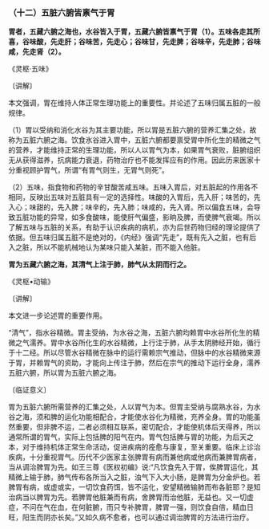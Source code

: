### （十二）五脏六腑皆禀气于胃

**胃者，五藏六腑之海也，水谷皆入于胃，五藏六腑皆禀气于胃（1）。五味各走其所喜，谷味酸，先走肝；谷味苦，先走心；谷味甘，先走脾；谷味辛，先走肺；谷味咸，先走肾（2）。**

​《灵枢·五味》

〔讲解〕

本文强调，胃在维持人体正常生理功能上的重要性。并论述了五味归属五脏的一般规律。

（1）胃以受纳和消化水谷为其主要功能，所以胃是五脏六腑的营养汇集之处，故称为五脏六腑之海。饮食氷谷进入胃中，五脏六腑都要禀受胃中所化生的精微之气的营养，才能维持正常的生理功能，所以人以胃气为本，如果胃气衰败，脏腑组织无从获得滋养，抗病能力衰退，药物治疗也不能发挥应有的作用。因此历来医家十分重视顾护胃气，所谓“有胃气则生，无胃气则死”。

（2）五味，指食物和药物的辛甘酸苦咸五味。五味入胃后，对五脏起的作用各不相同，反映出五味对五脏具有一定的选择性。味酸的入胃后，先入肝；味苦的，先入心；味甜的，先入脾；味辛的，先入肺；味咸的，先入肾。所以偏食五味，会导致五脏功能的异常，如多食酸味，能使肝气偏盛，影晌及脾，而使脾气衰竭。所以了解五味与五脏的关系，有助于认识疾病的病机，亦为后世药物归经的理论提供了依据。但五味归属五脏不是绝对的，《内经》强调“先走”，既有先入之脏，也有后入之脏，所以不能机械地认为某味只能入某脏，而不能入他脏。

**胃为五藏六腑之海，其清气上注于肺，肺气从太阴而行之。**

​《灵枢•动输》

〔讲解〕

本文进一步论述胃的重要作用。

“清气”，指水谷精微。胃主受纳，为水谷之海，五脏六腑均赖胃中水谷所化生的精微之气濡养。胃中水谷所化生的水谷精微，上行注于肺，从手太阴肺经开始，循行于十二经。所以尽管水谷精微在脉中的运行需赖宗气推动，但脉中的水谷精微来源于胃，并赖胃气的资助，才能向上传注于肺，然后在宗气的推动下运行全身，濡养五脏六腑，所以胃为五脏六腑之海。

〔临证意义〕

胃为五脏六腑所需营养的汇集之处，人以胃气为本。但胃主受纳与腐熟水谷，为水谷之海，须和脾的运化功能相配合，才能使水谷化为精微，充养全身。胃的功能虽然重要，但非脾不运，二者必须相互联系，密切配合，才能使机体后天得养，所以通常所谓的胃气，实际上包括脾的阳气在内。胃气包括脾与胃的功能，为后天之本，对于维持机体正常生命活动，促进疾病的痊愈与康复，至关重要。临床上诊治疾病，十分重视胃气。历代不少医家主张脾胃有病而兼他病或他病而兼脾胃病者，当从调治脾胃为先。如王三尊《医权初编》说:“凡饮食先入于胃，俟脾胃运化，其精微上输于肺，肺气传布各所当入之脏，浊气下入大小肠，是脾胃为分金炉也。若脾胃有病，或虚或实，一切饮食药饵，皆不运化，安望精微输肺而布各脏耶？是知治病当以脾胃为先。若脾胃他脏兼而有病，舍脾胃而治他脏，无益也。又一切虚症，不问在气在血，在何脏腑，而只专补脾胃，脾胃一强，则饮食自倍，精血日旺，阳生而阴亦长矣。”又如久病不愈者，也可以通过调治脾胃的方法进行治疗。

